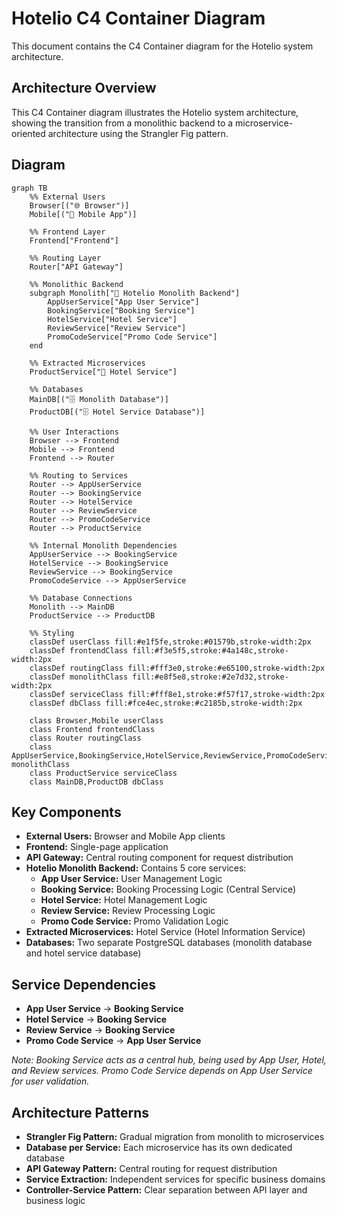 # Hotelio C4 Container Diagram

This document contains the C4 Container diagram for the Hotelio system architecture.

## Architecture Overview

This C4 Container diagram illustrates the Hotelio system architecture, showing the transition from a monolithic backend to a microservice-oriented architecture using the Strangler Fig pattern.

## Diagram

```mermaid
graph TB
    %% External Users
    Browser[("🌐 Browser")]
    Mobile[("📱 Mobile App")]
    
    %% Frontend Layer
    Frontend["Frontend"]
    
    %% Routing Layer
    Router["API Gateway"]
    
    %% Monolithic Backend
    subgraph Monolith["🏢 Hotelio Monolith Backend"]
        AppUserService["App User Service"]
        BookingService["Booking Service"]
        HotelService["Hotel Service"]
        ReviewService["Review Service"]
        PromoCodeService["Promo Code Service"]
    end
    
    %% Extracted Microservices
    ProductService["🏨 Hotel Service"]
    
    %% Databases
    MainDB[("🗄️ Monolith Database")]
    ProductDB[("🗄️ Hotel Service Database")]
    
    %% User Interactions
    Browser --> Frontend
    Mobile --> Frontend
    Frontend --> Router
    
    %% Routing to Services
    Router --> AppUserService
    Router --> BookingService
    Router --> HotelService
    Router --> ReviewService
    Router --> PromoCodeService
    Router --> ProductService
    
    %% Internal Monolith Dependencies
    AppUserService --> BookingService
    HotelService --> BookingService
    ReviewService --> BookingService
    PromoCodeService --> AppUserService
    
    %% Database Connections
    Monolith --> MainDB
    ProductService --> ProductDB
    
    %% Styling
    classDef userClass fill:#e1f5fe,stroke:#01579b,stroke-width:2px
    classDef frontendClass fill:#f3e5f5,stroke:#4a148c,stroke-width:2px
    classDef routingClass fill:#fff3e0,stroke:#e65100,stroke-width:2px
    classDef monolithClass fill:#e8f5e8,stroke:#2e7d32,stroke-width:2px
    classDef serviceClass fill:#fff8e1,stroke:#f57f17,stroke-width:2px
    classDef dbClass fill:#fce4ec,stroke:#c2185b,stroke-width:2px
    
    class Browser,Mobile userClass
    class Frontend frontendClass
    class Router routingClass
    class AppUserService,BookingService,HotelService,ReviewService,PromoCodeService monolithClass
    class ProductService serviceClass
    class MainDB,ProductDB dbClass
```

## Key Components

- **External Users:** Browser and Mobile App clients
- **Frontend:** Single-page application
- **API Gateway:** Central routing component for request distribution
- **Hotelio Monolith Backend:** Contains 5 core services:
  - **App User Service:** User Management Logic
  - **Booking Service:** Booking Processing Logic (Central Service)
  - **Hotel Service:** Hotel Management Logic
  - **Review Service:** Review Processing Logic
  - **Promo Code Service:** Promo Validation Logic
- **Extracted Microservices:** Hotel Service (Hotel Information Service)
- **Databases:** Two separate PostgreSQL databases (monolith database and hotel service database)

## Service Dependencies

- **App User Service** → **Booking Service**
- **Hotel Service** → **Booking Service**
- **Review Service** → **Booking Service**
- **Promo Code Service** → **App User Service**

*Note: Booking Service acts as a central hub, being used by App User, Hotel, and Review services. Promo Code Service depends on App User Service for user validation.*

## Architecture Patterns

- **Strangler Fig Pattern:** Gradual migration from monolith to microservices
- **Database per Service:** Each microservice has its own dedicated database
- **API Gateway Pattern:** Central routing for request distribution
- **Service Extraction:** Independent services for specific business domains
- **Controller-Service Pattern:** Clear separation between API layer and business logic